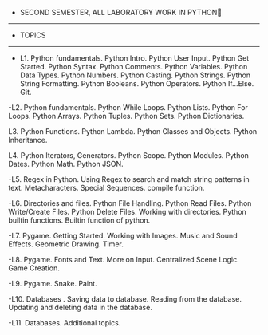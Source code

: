- SECOND SEMESTER, ALL LABORATORY WORK IN PYTHON🐍
------------------------------------
- TOPICS
-----------
- L1. Python fundamentals.
 Python Intro.
 Python User Input.
 Python Get Started.
 Python Syntax.
 Python Comments.
 Python Variables.
 Python Data Types.
 Python Numbers.
 Python Casting.
 Python Strings.
 Python String Formatting.
 Python Booleans.
 Python Operators.
 Python If...Else.
 Git.

-L2. Python fundamentals.
Python While Loops.
Python Lists.
Python For Loops.
Python Arrays.
Python Tuples.
Python Sets.
Python Dictionaries.

L3. 
Python Functions.
Python Lambda.
Python Classes and Objects.
Python Inheritance.

L4.
Python Iterators, Generators.
Python Scope.
Python Modules.
Python Dates.
Python Math.
Python JSON.

-L5. 
Regex in Python.
Using Regex to search and match string patterns in text.
Metacharacters.
Special Sequences.
compile function.

-L6. 
Directories and files.
Python File Handling.
Python Read Files.
Python Write/Create Files.
Python Delete Files.
Working with directories.
Python builtin functions. 
Builtin function of python.

-L7. 
Pygame.
Getting Started.
Working with Images.
Music and Sound Effects.
Geometric Drawing.
Timer.

-L8.
Pygame.
Fonts and Text.
More on Input.
Centralized Scene Logic.
Game Creation.

-L9.
Pygame. 
Snake. 
Paint.

-L10. 
Databases .
Saving data to database. Reading from the database. Updating and deleting data in the database.

-L11.
Databases.
Additional topics.
